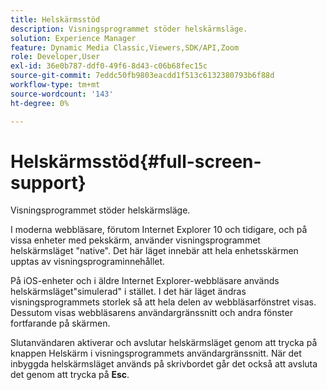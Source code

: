 ```yaml
---
title: Helskärmsstöd
description: Visningsprogrammet stöder helskärmsläge.
solution: Experience Manager
feature: Dynamic Media Classic,Viewers,SDK/API,Zoom
role: Developer,User
exl-id: 36e0b787-ddf0-49f6-8d43-c06b68fec15c
source-git-commit: 7eddc50fb9803eacdd1f513c6132380793b6f88d
workflow-type: tm+mt
source-wordcount: '143'
ht-degree: 0%

---
```


# Helskärmsstöd{#full-screen-support}

Visningsprogrammet stöder helskärmsläge.

I moderna webbläsare, förutom Internet Explorer 10 och tidigare, och på vissa enheter med pekskärm, använder visningsprogrammet helskärmsläget &quot;native&quot;. Det här läget innebär att hela enhetsskärmen upptas av visningsprograminnehållet.

På iOS-enheter och i äldre Internet Explorer-webbläsare används helskärmsläget&quot;simulerad&quot; i stället. I det här läget ändras visningsprogrammets storlek så att hela delen av webbläsarfönstret visas. Dessutom visas webbläsarens användargränssnitt och andra fönster fortfarande på skärmen.

Slutanvändaren aktiverar och avslutar helskärmsläget genom att trycka på knappen Helskärm i visningsprogrammets användargränssnitt. När det inbyggda helskärmsläget används på skrivbordet går det också att avsluta det genom att trycka på **Esc**.
